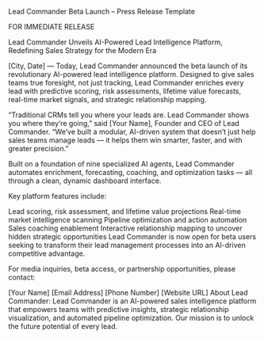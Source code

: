 Lead Commander Beta Launch – Press Release Template

FOR IMMEDIATE RELEASE

Lead Commander Unveils AI-Powered Lead Intelligence Platform, Redefining Sales Strategy for the Modern Era

[City, Date] —
Today, Lead Commander announced the beta launch of its revolutionary AI-powered lead intelligence platform. Designed to give sales teams true foresight, not just tracking, Lead Commander enriches every lead with predictive scoring, risk assessments, lifetime value forecasts, real-time market signals, and strategic relationship mapping.

“Traditional CRMs tell you where your leads are. Lead Commander shows you where they’re going,” said [Your Name], Founder and CEO of Lead Commander. “We’ve built a modular, AI-driven system that doesn’t just help sales teams manage leads — it helps them win smarter, faster, and with greater precision.”

Built on a foundation of nine specialized AI agents, Lead Commander automates enrichment, forecasting, coaching, and optimization tasks — all through a clean, dynamic dashboard interface.

Key platform features include:

Lead scoring, risk assessment, and lifetime value projections
Real-time market intelligence scanning
Pipeline optimization and action automation
Sales coaching enablement
Interactive relationship mapping to uncover hidden strategic opportunities
Lead Commander is now open for beta users seeking to transform their lead management processes into an AI-driven competitive advantage.

For media inquiries, beta access, or partnership opportunities, please contact:

[Your Name]
[Email Address]
[Phone Number]
[Website URL]
About Lead Commander:
Lead Commander is an AI-powered sales intelligence platform that empowers teams with predictive insights, strategic relationship visualization, and automated pipeline optimization. Our mission is to unlock the future potential of every lead.